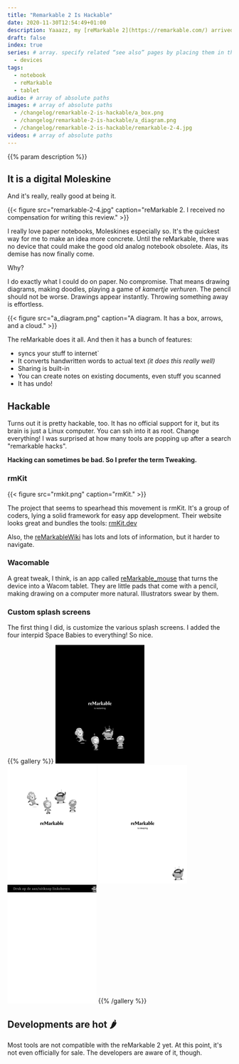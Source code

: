 ```yaml
---
title: "Remarkable 2 Is Hackable"
date: 2020-11-30T12:54:49+01:00
description: Yaaazz, my [reMarkable 2](https://remarkable.com/) arrived! I discovered it is pretty hackable, too.
draft: false
index: true
series: # array. specify related “see also” pages by placing them in the same series.
  - devices
tags:
  - notebook
  - reMarkable
  - tablet
audio: # array of absolute paths
images: # array of absolute paths
  - /changelog/remarkable-2-is-hackable/a_box.png
  - /changelog/remarkable-2-is-hackable/a_diagram.png
  - /changelog/remarkable-2-is-hackable/remarkable-2-4.jpg
videos: # array of absolute paths
---
```

{{% param description %}}

## It is a digital Moleskine

And it's really, really good at being it.

{{< figure src="remarkable-2-4.jpg" caption="reMarkable 2. I received no compensation for writing this review." >}}

I really love paper notebooks, Moleskines especially so. It's the quickest way for me to make an idea more concrete. Until the reMarkable, there was no device that could make the good old analog notebook obsolete. Alas, its demise has now finally come.

Why?

I do exactly what I could do on paper. No compromise. That means drawing diagrams, making doodles, playing a game of _kamertje verhuren_. The pencil should not be worse. Drawings appear instantly. Throwing something away is effortless.

{{< figure src="a_diagram.png" caption="A diagram. It has a box, arrows, and a cloud." >}}

The reMarkable does it all. And then it has a bunch of features:

* syncs your stuff to internet`
* It converts handwritten words to actual text _(it does this really well)_
* Sharing is built-in
* You can create notes on existing documents, even stuff you scanned
* It has undo!

## Hackable

Turns out it is pretty hackable, too. It has no official support for it, but its brain is just a Linux computer. You can ssh into it as root. Change everything! I was surprised at how many tools are popping up after a search "remarkable hacks".

**Hacking can sometimes be bad. So I prefer the term Tweaking.**

### rmKit

{{< figure src="rmkit.png" caption="rmKit." >}}

The project that seems to spearhead this movement is rmKit. It's a group of coders, lying a solid framework for easy app development. Their website looks great and bundles the tools: [rmKit.dev](https://rmkit.dev/) 

Also, the [reMarkableWiki](https://remarkablewiki.com/) has lots and lots of information, but it harder to navigate.

### Wacomable

A great tweak, I think, is an app called [reMarkable_mouse](https://github.com/Evidlo/remarkable_mouse) that turns the device into a Wacom tablet. They are little pads that come with a pencil, making drawing on a computer more natural. Illustrators swear by them.

### Custom splash screens

The first thing I did, is customize the various splash screens. I added the four interpid Space Babies to everything! So nice.

{{% gallery %}}
![rebooting][rebooting]
![starting][starting]
![suspended][suspended]
![sleeping][sleeping]
{{% /gallery %}}

## Developments are hot 🌶

Most tools are not compatible with the reMarkable 2 yet. At this point, it's not even officially for sale. The developers are aware of it, though.


[rebooting]: rebooting.png "Shown when you chose Reboot in Settings"
[sleeping]: sleeping.png "Shown when the device fell asleep"
[starting]: starting.png "Shown when the device starts cold"
[suspended]: suspended.png "Shown when you need to press the power button to begin"